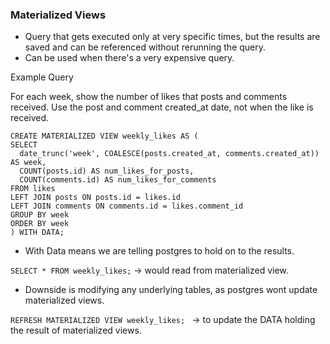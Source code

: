 ### Materialized Views

- Query that gets executed only at very specific times, but the results are saved and can be referenced without rerunning the query.
- Can be used when there's a very expensive query.

Example Query

For each week, show the number of likes that posts and comments received. Use the post and comment created_at date, not when the like is received.

```
CREATE MATERIALIZED VIEW weekly_likes AS (
SELECT 
  date_trunc('week', COALESCE(posts.created_at, comments.created_at)) AS week,
  COUNT(posts.id) AS num_likes_for_posts,
  COUNT(comments.id) AS num_likes_for_comments
FROM likes
LEFT JOIN posts ON posts.id = likes.id
LEFT JOIN comments ON comments.id = likes.comment_id
GROUP BY week
ORDER BY week
) WITH DATA;
```
- With Data means we are telling postgres to hold on to the results.

`SELECT * FROM weekly_likes;` -> would read from materialized view.

- Downside is modifying any underlying tables, as postgres wont update materialized views.

`REFRESH MATERIALIZED VIEW weekly_likes; ` -> to update the DATA holding the result of materialized views.



